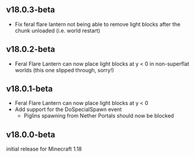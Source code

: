 ## v18.0.3-beta
- Fix feral flare lantern not being able to remove light blocks after the chunk unloaded (i.e. world restart)

## v18.0.2-beta
- Feral Flare Lantern can now place light blocks at y < 0 in non-superflat worlds (this one slipped through, sorry!)

## v18.0.1-beta
- Feral Flare Lantern can now place light blocks at y < 0
- Add support for the DoSpecialSpawn event
  - Piglins spawning from Nether Portals should now be blocked

## v18.0.0-beta
initial release for Minecraft 1.18